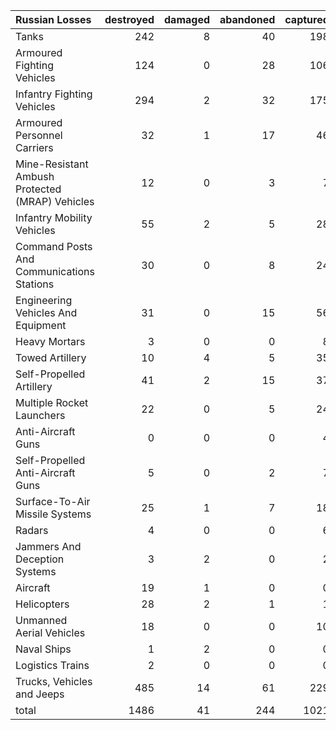| Russian Losses                                   |   destroyed |   damaged |   abandoned |   captured |   total |
|:-------------------------------------------------|------------:|----------:|------------:|-----------:|--------:|
| Tanks                                            |         242 |         8 |          40 |        198 |     488 |
| Armoured Fighting Vehicles                       |         124 |         0 |          28 |        106 |     258 |
| Infantry Fighting Vehicles                       |         294 |         2 |          32 |        175 |     503 |
| Armoured Personnel Carriers                      |          32 |         1 |          17 |         46 |      96 |
| Mine-Resistant Ambush Protected  (MRAP) Vehicles |          12 |         0 |           3 |          7 |      22 |
| Infantry Mobility Vehicles                       |          55 |         2 |           5 |         28 |      90 |
| Command Posts And Communications Stations        |          30 |         0 |           8 |         24 |      62 |
| Engineering Vehicles And Equipment               |          31 |         0 |          15 |         56 |     102 |
| Heavy Mortars                                    |           3 |         0 |           0 |          8 |      11 |
| Towed Artillery                                  |          10 |         4 |           5 |         35 |      54 |
| Self-Propelled Artillery                         |          41 |         2 |          15 |         37 |      95 |
| Multiple Rocket Launchers                        |          22 |         0 |           5 |         24 |      51 |
| Anti-Aircraft Guns                               |           0 |         0 |           0 |          4 |       4 |
| Self-Propelled Anti-Aircraft Guns                |           5 |         0 |           2 |          7 |      14 |
| Surface-To-Air Missile Systems                   |          25 |         1 |           7 |         18 |      51 |
| Radars                                           |           4 |         0 |           0 |          6 |      10 |
| Jammers And Deception Systems                    |           3 |         2 |           0 |          2 |       7 |
| Aircraft                                         |          19 |         1 |           0 |          0 |      20 |
| Helicopters                                      |          28 |         2 |           1 |          1 |      32 |
| Unmanned Aerial Vehicles                         |          18 |         0 |           0 |         10 |      28 |
| Naval Ships                                      |           1 |         2 |           0 |          0 |       3 |
| Logistics Trains                                 |           2 |         0 |           0 |          0 |       2 |
| Trucks, Vehicles and Jeeps                       |         485 |        14 |          61 |        229 |     789 |
| total                                            |        1486 |        41 |         244 |       1021 |    2792 |